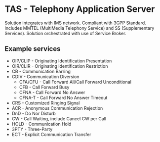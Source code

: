 
# TAS - Telephony Application Server
Solution integrates with IMS network. Compliant with 3GPP Standard. Includes MMTEL (MultiMedia Telephony Service) and SS (Supplementary Services). Solution orchestrated with use of Service Broker.

Example services
-------
- OIP/CLIP - Originating Identification Presentation
- OIR/CLIR - Originating Identification Restriction  
- CB - Communication Barring
- CDIV - Communication Diversion
  - CFA/CFU - Call Forward All/Call Forward Unconditional  
  - CFB - Call Forward Busy
  - CFNA - Call Forward No Answer
  - CFNA-T - Call Forward No Answer Timeout
- CRS - Customized Ringing Signal 
- ACR - Anonymous Communication Rejection
- DnD - Do Nor Disturb
- CW - Call Waiting, include Cancel CW per Call
- HOLD - Communication Hold
- 3PTY - Three-Party 
- ECT - Explicit Communication Transfer

